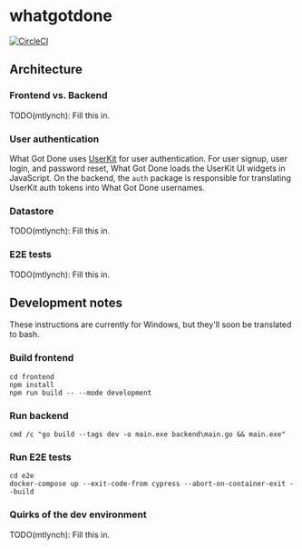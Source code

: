 # whatgotdone

[![CircleCI](https://circleci.com/gh/mtlynch/whatgotdone.svg?style=svg&circle-token=180495ad17cc0343547e430e81d28b66ff87e9f4)](https://circleci.com/gh/mtlynch/whatgotdone)

## Architecture

### Frontend vs. Backend

TODO(mtlynch): Fill this in.

### User authentication

What Got Done uses [UserKit](https://docs.userkit.io/) for user authentication. For user signup, user login, and password reset, What Got Done loads the UserKit UI widgets in JavaScript. On the backend, the `auth` package is responsible for translating UserKit auth tokens into What Got Done usernames.

### Datastore

TODO(mtlynch): Fill this in.

### E2E tests

TODO(mtlynch): Fill this in.

## Development notes

These instructions are currently for Windows, but they'll soon be translated to bash.

### Build frontend

```
cd frontend
npm install
npm run build -- --mode development
```

### Run backend

```
cmd /c "go build --tags dev -o main.exe backend\main.go && main.exe"
```

### Run E2E tests

```
cd e2e
docker-compose up --exit-code-from cypress --abort-on-container-exit --build
```

### Quirks of the dev environment

TODO(mtlynch): Fill this in.